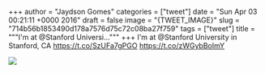 
+++
author = "Jaydson Gomes"
categories = ["tweet"]
date = "Sun Apr 03 00:21:11 +0000 2016"
draft = false
image = "{TWEET_IMAGE}"
slug = "714b56b1853490d178a7576d75c72c08ba27f759"
tags = ["tweet"]
title = """I'm at @Stanford Universi..."""
+++
I'm at @Stanford University in Stanford, CA https://t.co/SzUFa7gPGO https://t.co/zWGybBoImY

![](/images/tweet-media/716420244487729154-CfE8ap4XIAYAh5a.jpg)